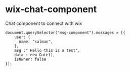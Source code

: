 # wix-chat-component
Chat component to connect with wix


```
document.querySelector("msg-component").messages = [{
    user: {
      name: "salman",
    },
    msg :" Hello this is a test",
    data : new Date(),
    isOwner: false
}];


```
